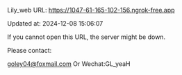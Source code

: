 Lily_web URL: https://1047-61-165-102-156.ngrok-free.app

Updated at: 2024-12-08 15:06:07

If you cannot open this URL, the server might be down.

Please contact: 

goley04@foxmail.com Or Wechat:GL_yeaH